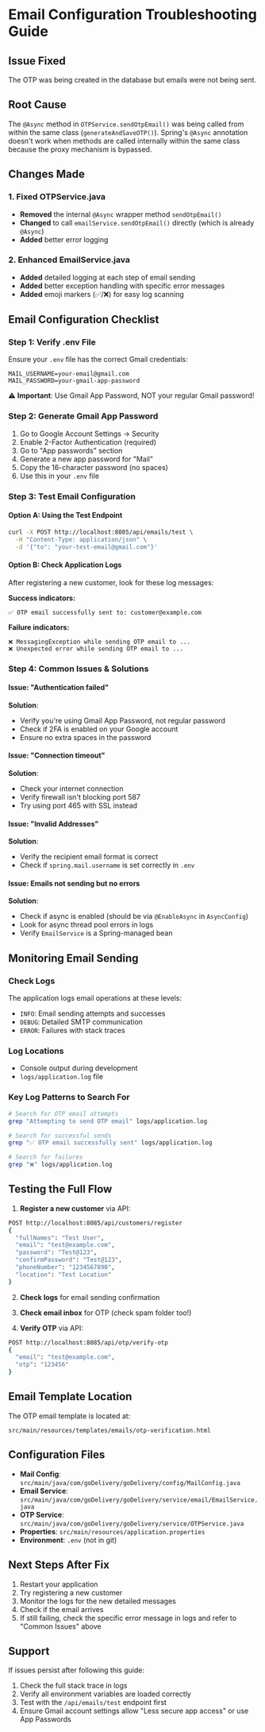 # Email Configuration Troubleshooting Guide

## Issue Fixed
The OTP was being created in the database but emails were not being sent.

## Root Cause
The `@Async` method in `OTPService.sendOtpEmail()` was being called from within the same class (`generateAndSaveOTP()`). Spring's `@Async` annotation doesn't work when methods are called internally within the same class because the proxy mechanism is bypassed.

## Changes Made

### 1. Fixed OTPService.java
- **Removed** the internal `@Async` wrapper method `sendOtpEmail()`
- **Changed** to call `emailService.sendOtpEmail()` directly (which is already `@Async`)
- **Added** better error logging

### 2. Enhanced EmailService.java
- **Added** detailed logging at each step of email sending
- **Added** better exception handling with specific error messages
- **Added** emoji markers (✅/❌) for easy log scanning

## Email Configuration Checklist

### Step 1: Verify .env File
Ensure your `.env` file has the correct Gmail credentials:

```env
MAIL_USERNAME=your-email@gmail.com
MAIL_PASSWORD=your-gmail-app-password
```

⚠️ **Important**: Use Gmail App Password, NOT your regular Gmail password!

### Step 2: Generate Gmail App Password
1. Go to Google Account Settings → Security
2. Enable 2-Factor Authentication (required)
3. Go to "App passwords" section
4. Generate a new app password for "Mail"
5. Copy the 16-character password (no spaces)
6. Use this in your `.env` file

### Step 3: Test Email Configuration

#### Option A: Using the Test Endpoint
```bash
curl -X POST http://localhost:8085/api/emails/test \
  -H "Content-Type: application/json" \
  -d '{"to": "your-test-email@gmail.com"}'
```

#### Option B: Check Application Logs
After registering a new customer, look for these log messages:

**Success indicators:**
```
✅ OTP email successfully sent to: customer@example.com
```

**Failure indicators:**
```
❌ MessagingException while sending OTP email to ...
❌ Unexpected error while sending OTP email to ...
```

### Step 4: Common Issues & Solutions

#### Issue: "Authentication failed"
**Solution**: 
- Verify you're using Gmail App Password, not regular password
- Check if 2FA is enabled on your Google account
- Ensure no extra spaces in the password

#### Issue: "Connection timeout"
**Solution**:
- Check your internet connection
- Verify firewall isn't blocking port 587
- Try using port 465 with SSL instead

#### Issue: "Invalid Addresses"
**Solution**:
- Verify the recipient email format is correct
- Check if `spring.mail.username` is set correctly in `.env`

#### Issue: Emails not sending but no errors
**Solution**:
- Check if async is enabled (should be via `@EnableAsync` in `AsyncConfig`)
- Look for async thread pool errors in logs
- Verify `EmailService` is a Spring-managed bean

## Monitoring Email Sending

### Check Logs
The application logs email operations at these levels:
- `INFO`: Email sending attempts and successes
- `DEBUG`: Detailed SMTP communication
- `ERROR`: Failures with stack traces

### Log Locations
- Console output during development
- `logs/application.log` file

### Key Log Patterns to Search For
```bash
# Search for OTP email attempts
grep "Attempting to send OTP email" logs/application.log

# Search for successful sends
grep "✅ OTP email successfully sent" logs/application.log

# Search for failures
grep "❌" logs/application.log
```

## Testing the Full Flow

1. **Register a new customer** via API:
```bash
POST http://localhost:8085/api/customers/register
{
  "fullNames": "Test User",
  "email": "test@example.com",
  "password": "Test@123",
  "confirmPassword": "Test@123",
  "phoneNumber": "1234567890",
  "location": "Test Location"
}
```

2. **Check logs** for email sending confirmation

3. **Check email inbox** for OTP (check spam folder too!)

4. **Verify OTP** via API:
```bash
POST http://localhost:8085/api/otp/verify-otp
{
  "email": "test@example.com",
  "otp": "123456"
}
```

## Email Template Location
The OTP email template is located at:
```
src/main/resources/templates/emails/otp-verification.html
```

## Configuration Files
- **Mail Config**: `src/main/java/com/goDelivery/goDelivery/config/MailConfig.java`
- **Email Service**: `src/main/java/com/goDelivery/goDelivery/service/email/EmailService.java`
- **OTP Service**: `src/main/java/com/goDelivery/goDelivery/service/OTPService.java`
- **Properties**: `src/main/resources/application.properties`
- **Environment**: `.env` (not in git)

## Next Steps After Fix

1. Restart your application
2. Try registering a new customer
3. Monitor the logs for the new detailed messages
4. Check if the email arrives
5. If still failing, check the specific error message in logs and refer to "Common Issues" above

## Support
If issues persist after following this guide:
1. Check the full stack trace in logs
2. Verify all environment variables are loaded correctly
3. Test with the `/api/emails/test` endpoint first
4. Ensure Gmail account settings allow "Less secure app access" or use App Passwords
